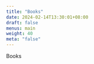 ```yaml
---
title: "Books"
date: 2024-02-14T13:30:01+08:00
draft: false
menus: main
weight: 40
meta: "false"
---
```


Books